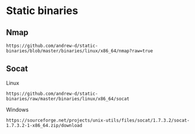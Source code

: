 # Static binaries  

## Nmap  

`https://github.com/andrew-d/static-binaries/blob/master/binaries/linux/x86_64/nmap?raw=true`  

## Socat  

Linux  

`https://github.com/andrew-d/static-binaries/raw/master/binaries/linux/x86_64/socat`  

Windows  

`https://sourceforge.net/projects/unix-utils/files/socat/1.7.3.2/socat-1.7.3.2-1-x86_64.zip/download`
